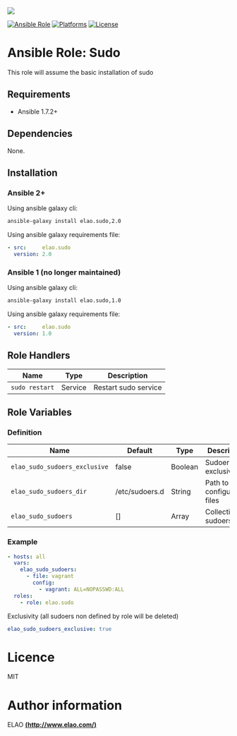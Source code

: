 <img src="http://www.elao.com/images/corpo/logo_red_small.png"/>

[![Ansible Role](https://img.shields.io/ansible/role/5534.svg?style=plastic)](https://galaxy.ansible.com/list#/roles/5534) [![Platforms](https://img.shields.io/badge/platforms-debian-lightgrey.svg?style=plastic)](#) [![License](http://img.shields.io/:license-mit-lightgrey.svg?style=plastic)](#)

# Ansible Role: Sudo

This role will assume the basic installation of sudo

## Requirements

- Ansible 1.7.2+

## Dependencies

None.

## Installation

### Ansible 2+

Using ansible galaxy cli:

```bash
ansible-galaxy install elao.sudo,2.0
```

Using ansible galaxy requirements file:

```yaml
- src:     elao.sudo
  version: 2.0
```

### Ansible 1 (no longer maintained)

Using ansible galaxy cli:

```bash
ansible-galaxy install elao.sudo,1.0
```

Using ansible galaxy requirements file:

```yaml
- src:     elao.sudo
  version: 1.0
```

## Role Handlers

|Name|Type|Description|
|----|-----------|-------|
`sudo restart`|Service|Restart sudo service

## Role Variables

### Definition

| Name                          | Default         | Type    | Description                       |
| ----------------------------- | --------------- | ------- | --------------------------------- |
| `elao_sudo_sudoers_exclusive` | false           | Boolean | Sudoers files exclusivity         |
| `elao_sudo_sudoers_dir`       | /etc/sudoers.d  | String  | Path to sudo configuration files  |
| `elao_sudo_sudoers`           | []              | Array   | Collection of sudoers             |

### Example

```yaml
- hosts: all
  vars:
    elao_sudo_sudoers:
      - file: vagrant
        config:
          - vagrant: ALL=NOPASSWD:ALL
  roles:
    - role: elao.sudo

```

Exclusivity (all sudoers non defined by role will be deleted)

```yaml
elao_sudo_sudoers_exclusive: true
```

# Licence

MIT

# Author information

ELAO [**(http://www.elao.com/)**](http://www.elao.com)
